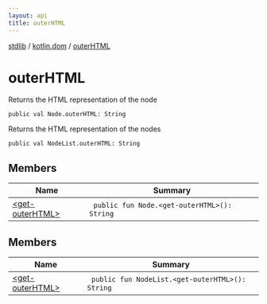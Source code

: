 ```yaml
---
layout: api
title: outerHTML
---
```

[stdlib](../../index.html) / [kotlin.dom](../index.html) / [outerHTML](index.html)

# outerHTML
Returns the HTML representation of the node
```
public val Node.outerHTML: String
```
Returns the HTML representation of the nodes
```
public val NodeList.outerHTML: String
```
## Members
| Name | Summary |
|------|---------|
|[&lt;get-outerHTML&gt;](_get-outerHTML_.html)|&nbsp;&nbsp;`public fun Node.<get-outerHTML>(): String`<br>|
## Members
| Name | Summary |
|------|---------|
|[&lt;get-outerHTML&gt;](_get-outerHTML_.html)|&nbsp;&nbsp;`public fun NodeList.<get-outerHTML>(): String`<br>|
